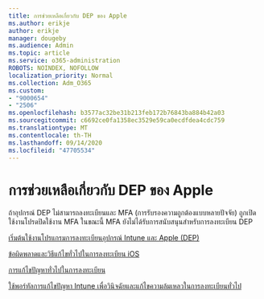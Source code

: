 ```yaml
---
title: การช่วยเหลือเกี่ยวกับ DEP ของ Apple
ms.author: erikje
author: erikje
manager: dougeby
ms.audience: Admin
ms.topic: article
ms.service: o365-administration
ROBOTS: NOINDEX, NOFOLLOW
localization_priority: Normal
ms.collection: Adm_O365
ms.custom:
- "9000654"
- "2506"
ms.openlocfilehash: b3577ac32be31b213feb172b76843ba884b42a03
ms.sourcegitcommit: c6692ce0fa1358ec3529e59ca0ecdfdea4cdc759
ms.translationtype: MT
ms.contentlocale: th-TH
ms.lasthandoff: 09/14/2020
ms.locfileid: "47705534"
---
```

# <a name="help-with-apple-dep"></a>การช่วยเหลือเกี่ยวกับ DEP ของ Apple

ถ้าอุปกรณ์ DEP ไม่สามารถลงทะเบียนและ MFA (การรับรองความถูกต้องแบบหลายปัจจัย) ถูกเปิดใช้งานโปรดปิดใช้งาน MFA ในขณะนี้ MFA ยังไม่ได้รับการสนับสนุนสำหรับการลงทะเบียน DEP

[เริ่มต้นใช้งานโปรแกรมการลงทะเบียนอุปกรณ์ Intune และ Apple (DEP)](https://docs.microsoft.com/intune/enrollment/device-enrollment-program-enroll-ios)

[ข้อผิดพลาดและวิธีแก้ไขทั่วไปในการลงทะเบียน iOS](https://docs.microsoft.com/intune/enrollment/troubleshoot-ios-enrollment-errors)

[การแก้ไขปัญหาทั่วไปในการลงทะเบียน](https://docs.microsoft.com/intune/enrollment/troubleshoot-device-enrollment-in-intune)

[ใช้พอร์ทัลการแก้ไขปัญหา Intune เพื่อวินิจฉัยและแก้ไขความล้มเหลวในการลงทะเบียนทั่วไป](https://docs.microsoft.com/intune/fundamentals/help-desk-operators)


